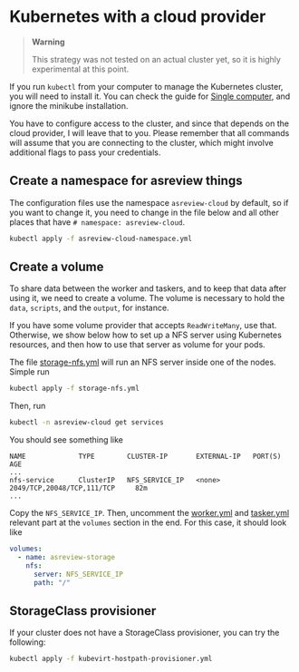 # Kubernetes with a cloud provider

> **Warning**
>
> This strategy was not tested on an actual cluster yet, so it is highly experimental at this point.

If you run `kubectl` from your computer to manage the Kubernetes cluster, you will need to install it.
You can check the guide for [Single computer](41-kubernetes-single-computer.md), and ignore the minikube installation.

You have to configure access to the cluster, and since that depends on the cloud provider, I will leave that to you.
Please remember that all commands will assume that you are connecting to the cluster, which might involve additional flags to pass your credentials.

## Create a namespace for asreview things

The configuration files use the namespace `asreview-cloud` by default, so if you want to change it, you need to change in the file below and all other places that have `# namespace: asreview-cloud`.

```bash
kubectl apply -f asreview-cloud-namespace.yml
```

## Create a volume

To share data between the worker and taskers, and to keep that data after using it, we need to create a volume.
The volume is necessary to hold the `data`, `scripts`, and the `output`, for instance.

If you have some volume provider that accepts `ReadWriteMany`, use that.
Otherwise, we show below how to set up a NFS server using Kubernetes resources, and then how to use that server as volume for your pods.

The file [storage-nfs.yml](k8-config/storage-nfs.yml) will run an NFS server inside one of the nodes.
Simple run

```bash
kubectl apply -f storage-nfs.yml
```

Then, run

```bash
kubectl -n asreview-cloud get services
```

You should see something like

```plaintext
NAME             TYPE        CLUSTER-IP       EXTERNAL-IP   PORT(S)                        AGE
...
nfs-service      ClusterIP   NFS_SERVICE_IP   <none>        2049/TCP,20048/TCP,111/TCP     82m
...
```

Copy the `NFS_SERVICE_IP`.
Then, uncomment the [worker.yml](k8-config/worker.yml) and [tasker.yml](k8-config/tasker.yml) relevant part at the `volumes` section in the end.
For this case, it should look like

```yml
volumes:
  - name: asreview-storage
    nfs:
      server: NFS_SERVICE_IP
      path: "/"
```

## StorageClass provisioner

If your cluster does not have a StorageClass provisioner, you can try the following:

```bash
kubectl apply -f kubevirt-hostpath-provisioner.yml
```
